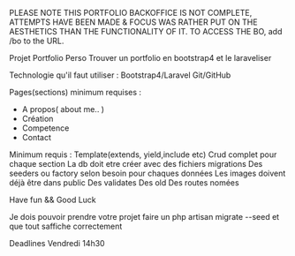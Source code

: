 PLEASE NOTE THIS PORTFOLIO BACKOFFICE IS NOT COMPLETE, ATTEMPTS HAVE BEEN MADE & FOCUS WAS RATHER PUT ON THE AESTHETICS THAN THE FUNCTIONALITY OF IT. TO ACCESS THE BO, add /bo to the URL.





Projet Portfolio Perso
Trouver un portfolio en bootstrap4 et le laraveliser

Technologie qu'il faut utiliser :
Bootstrap4/Laravel
Git/GitHub

Pages(sections) minimum requises :
- A propos( about me.. )
- Création
- Competence
- Contact

Minimum requis : 
Template(extends, yield,include etc)
Crud complet pour chaque section
La db doit etre créer avec des fichiers migrations
Des seeders ou factory selon besoin pour chaques données
Les images doivent déjà être dans public
Des validates
Des old
Des routes nomées

Have fun && Good Luck

Je dois pouvoir prendre votre projet faire un php artisan migrate --seed et que tout saffiche correctement

Deadlines Vendredi 14h30